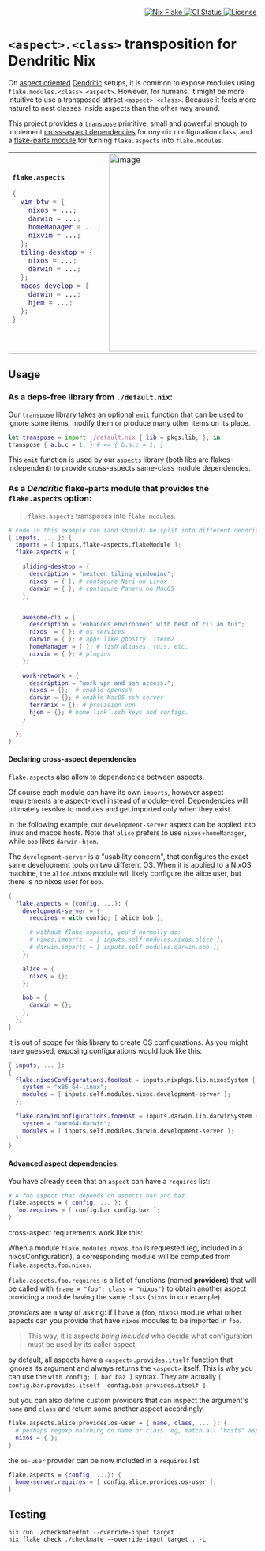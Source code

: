 <!-- Badges -->

<p align="right">
  <a href="https://nixos.org/"> <img src="https://img.shields.io/badge/Nix-Flake-informational?logo=nixos&logoColor=white" alt="Nix Flake"/> </a>
  <a href="https://github.com/vic/flake-aspects/actions">
  <img src="https://github.com/vic/flake-aspects/actions/workflows/test.yml/badge.svg" alt="CI Status"/> </a>
  <a href="LICENSE"> <img src="https://img.shields.io/github/license/vic/flake-aspects" alt="License"/> </a>
</p>

# `<aspect>.<class>` transposition for Dendritic Nix

On [aspect oriented](https://vic.github.io/dendrix/Dendritic.html) [Dendritic](https://github.com/mightyiam/dendritic) setups, it is common to expose modules using `flake.modules.<class>.<aspect>`.
However, for humans, it might be more intuitive to use a transposed attrset `<aspect>.<class>`. Because it feels more natural to nest classes inside aspects than the other way around.

This project provides a [`transpose`](tree/main/default.nix) primitive, small and powerful enough to implement [cross-aspect dependencies](tree/main/aspects.nix) for *any* nix configuration class, and a [flake-parts module](./tree/main/flakeModule.nix) for turning `flake.aspects` into `flake.modules`.

<table>
<tr>
<td>
<b><code>flake.aspects</code></b>

```nix
{
  vim-btw = {
    nixos = ...;
    darwin = ...;
    homeManager = ...;
    nixvim = ...;
  };
  tiling-desktop = {
    nixos = ...;
    darwin = ...;
  };
  macos-develop = {
    darwin = ...;
    hjem = ...;
  };
}
```

</td>
<td>
<img width="400" height="400" alt="image" src="https://github.com/user-attachments/assets/dd28ce8d-f727-4e31-a192-d3002ee8984e" />
</td>
<td>
<code>flake.modules</code>

```nix
{
  nixos = {
    vim-btw = ...;
    tiling-desktop = ...;
  };
  darwin = {
    vim-btw = ...;
    tiling-desktop = ...;
    macos-develop = ...;
  };
  homeManager = {
    vim-btw = ...;
  };
  hjem = {
    macos-develop = ...;
  };
  nixvim = {
    vim-btw = ...;
  };
}
```

</td>
</tr>
</table>

## Usage

### As a deps-free library from `./default.nix`:

Our [`transpose`](tree/main/default.nix) library takes an optional `emit` function that
can be used to ignore some items, modify them or produce many other items on its place.

```nix
let transpose = import ./default.nix { lib = pkgs.lib; }; in
transpose { a.b.c = 1; } # => { b.a.c = 1; }
```

This `emit` function is used by our [`aspects`](tree/main/aspects.nix) library
(both libs are flakes-independent) to provide cross-aspects same-class module dependencies.

### As a *Dendritic* flake-parts module that provides the `flake.aspects` option:

> `flake.aspects` transposes into `flake.modules`.

```nix
# code in this example can (and should) be split into different dendritic modules.
{ inputs, ... }: {
  imports = [ inputs.flake-aspects.flakeModule ];
  flake.aspects = {

    sliding-desktop = {
      description = "nextgen tiling windowing";
      nixos  = { }; # configure Niri on Linux
      darwin = { }; # configure Paneru on MacOS
    };


    awesome-cli = {
      description = "enhances environment with best of cli an tui";
      nixos  = { }; # os services
      darwin = { }; # apps like ghostty, iterm2
      homeManager = { }; # fish aliases, tuis, etc.
      nixvim = { }; # plugins
    };

    work-network = {
      description = "work vpn and ssh access.";
      nixos = {};  # enable openssh
      darwin = {}; # enable MacOS ssh server
      terranix = {}; # provision vpn
      hjem = {}; # home link .ssh keys and configs.
    }

  };
}
```

#### Declaring cross-aspect dependencies

`flake.aspects` also allow to dependencies between aspects.

Of course each module can have its own `imports`, however aspect requirements
are aspect-level instead of module-level. Dependencies will ultimately resolve to
modules and get imported only when they exist.

In the following example, our `development-server` aspect can be applied into
linux and macos hosts.
Note that `alice` prefers to use `nixos`+`homeManager`, while `bob` likes `darwin`+`hjem`.

The `development-server` is a "usability concern", that configures the exact same
development tools on two different OS.
When it is applied to a NixOS machine, the `alice.nixos` module will likely
configure the alice user, but there is no nixos user for `bob`.

```nix
{
  flake.aspects = {config, ...}: {
    development-server = {
      requires = with config; [ alice bob ];

      # without flake-aspects, you'd normally do:
      # nixos.imports  = [ inputs.self.modules.nixos.alice ];
      # darwin.imports = [ inputs.self.modules.darwin.bob ];
    };

    alice = { 
      nixos = {};
    };

    bob = {
      darwin = {};
    };
  };
}
```

It is out of scope for this library to create OS configurations.
As you might have guessed, exposing configurations would look like this:

```nix
{ inputs, ... }:
{
  flake.nixosConfigurations.fooHost = inputs.nixpkgs.lib.nixosSystem {
    system = "x86_64-linux";
    modules = [ inputs.self.modules.nixos.development-server ];
  };

  flake.darwinConfigurations.fooHost = inputs.darwin.lib.darwinSystem {
    system = "aarm64-darwin";
    modules = [ inputs.self.modules.darwin.development-server ];
  };
}
```

#### Advanced aspect dependencies.

You have already seen that an `aspect` can have a `requires` list:

```nix
# A foo aspect that depends on aspects bar and baz.
flake.aspects = { config, ... }: {
  foo.requires = [ config.bar config.baz ];
}
```

cross-aspect requirements work like this:

When a module `flake.modules.nixos.foo` is requested (eg, included in a nixosConfiguration),
a corresponding module will be computed from `flake.aspects.foo.nixos`.

`flake.aspects.foo.requires` is a list of functions (named **providers**)
that will be called with `{name = "foo"; class = "nixos"}` to obtain another aspect
providing a module having the same `class` (`nixos` in our example).

_providers_ are a way of asking: if I have a (`foo`, `nixos`) module what other
aspects can you provide that have `nixos` modules to be imported in `foo`.

> This way, it is aspects *being included* who decide what configuration must
> be used by its caller aspect.

by default, all aspects have a `<aspect>.provides.itself` function that ignores its argument
and always returns the `<aspect>` itself.
This is why you can use the `with config; [ bar baz ]` syntax.
They are actually `[ config.bar.provides.itself  config.baz.provides.itself ]`.

but you can also define custom providers that can inspect the argument's `name` and `class`
and return some another aspect accordingly.

```nix
flake.aspects.alice.provides.os-user = { name, class, ... }: {
  # perhaps regexp matching on name or class. eg, match all "hosts" aspects.
  nixos = { };
}
```

the `os-user` provider can be now included in a `requires` list:

```nix
flake.aspects = {config, ...}: {
  home-server.requires = [ config.alice.provides.os-user ];
}
```

## Testing

```shell
nix run ./checkmate#fmt --override-input target .
nix flake check ./checkmate --override-input target . -L
```
